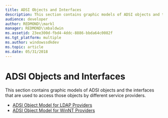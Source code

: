 ```yaml
---
title: ADSI Objects and Interfaces
description: This section contains graphic models of ADSI objects and the interfaces that are used to access those objects by different service providers.
audience: developer
author: REDMOND\\markl
manager: REDMOND\\mbaldwin
ms.assetid: 23ee300d-fbd4-4ddc-8886-bbda64c0082f
ms.tgt_platform: multiple
ms.author: windowssdkdev
ms.topic: article
ms.date: 05/31/2018
---
```


# ADSI Objects and Interfaces

This section contains graphic models of ADSI objects and the interfaces that are used to access those objects by different service providers.

-   [ADSI Object Model for LDAP Providers](adsi-object-model-for-ldap-providers.md)
-   [ADSI Object Model for WinNT Providers](adsi-object-model-for-winnt-providers.md)

 

 




